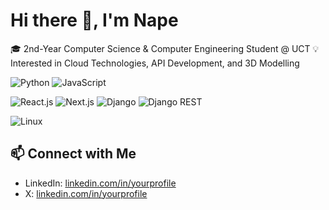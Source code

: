 # Hi there 👋, I'm Nape

🎓 2nd-Year Computer Science & Computer Engineering Student @ UCT
💡 Interested in Cloud Technologies, API Development, and 3D Modelling  

![Python](https://img.shields.io/badge/Code-Python-3776AB?style=flat&logo=python&logoColor=white)
![JavaScript](https://img.shields.io/badge/Code-JavaScript-F7DF1E?style=flat&logo=javascript&logoColor=000000)

![React.js](https://img.shields.io/badge/Library-React.js-61DAFB?style=flat&logo=react&logoColor=white)
![Next.js](https://img.shields.io/badge/Framework-Next.js-000000?style=flat&logo=next.js&logoColor=white)
![Django](https://img.shields.io/badge/Framework-Django-092E20?style=flat&logo=django&logoColor=white)
![Django REST](https://img.shields.io/badge/Library-Django%20REST-ff1709?style=flat&logo=django&logoColor=white)

![Linux](https://img.shields.io/badge/System-Linux-FCC624?style=flat&logo=linux&logoColor=000000)

## 📫 Connect with Me

- LinkedIn: [linkedin.com/in/yourprofile](https://linkedin.com/in/nape-n)
- X: [linkedin.com/in/yourprofile](https://linkedin.com/in/nape_ntsoane)  
